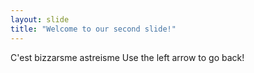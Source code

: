 ```yaml
---
layout: slide
title: "Welcome to our second slide!"
---
```

C'est bizzarsme astreisme
Use the left arrow to go back!
